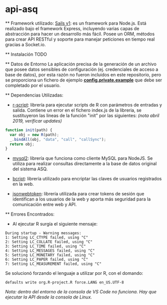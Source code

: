 # api-asq

** Framework utilizado:
[Sails v1](https://sailsjs.com): es un framework para Node.js. Está realizado bajo el framework Express, incluyendo varias capas de abstracción para hacer un desarrollo más fácil. Posee un ORM, métodos para crear API RESTful y soporte para manejar peticiones en tiempo real gracias a Socket.io.


** Instalación
TODO


** Datos de Entorno
La aplicación precisa de la generación de un archivo que posee datos sensibles de configuración (ej. credenciales de acceso a base de datos), por esta razón no fueron incluidos en este repositorio, pero se proporciona un fichero de ejemplo **[config.private.example](config.private.example)** que debe ser completado por el usuario.


** Dependencias Utilizadas:
- [r-script](https://github.com/joshkatz/r-script): librería para ejecutar scripts de R con parámetros de entradas y salida. Contiene un error en el fichero index.js de la libreria, se sustituyeron las lineas de la función "init" por las siguientes: *(nota abril 2019, verificar updates)*
```javascript
function init(path) {
  var obj = new R(path);
  _.bindAll(obj, "data", "call", "callSync");
  return obj;
}
```
- [mysql2](https://github.com/sidorares/node-mysql2): librería que funciona como cliente MySQL para NodeJS. Se utiliza para realizar consultas directamente a la base de datos original del sistema ASQ.

- [bcript](https://github.com/kelektiv/node.bcrypt.js): librería utilizado para encriptar las claves de usuarios registrados en la web.

- [jsonwebtoken](https://github.com/auth0/node-jsonwebtoken): librería utilizada para crear tokens de sesión que identifican a los usuarios de la web y aporta más seguridad para la comunicación entre web y API.


** Errores Encontrados:
- Al ejecutar R surgía el siguiente mensaje:
```
During startup - Warning messages:
1: Setting LC_CTYPE failed, using "C" 
2: Setting LC_COLLATE failed, using "C" 
3: Setting LC_TIME failed, using "C" 
4: Setting LC_MESSAGES failed, using "C" 
5: Setting LC_MONETARY failed, using "C" 
6: Setting LC_PAPER failed, using "C" 
7: Setting LC_MEASUREMENT failed, using "C" 
```

Se solucionó forzando el lenguaje a utilizar por R, con el domando:
```
defaults write org.R-project.R force.LANG en_US.UTF-8
```
*Nota: dentro del entorno de la consola de VS Code no funciona. Hay que ejecutar la API desde la consola de Linux.*


